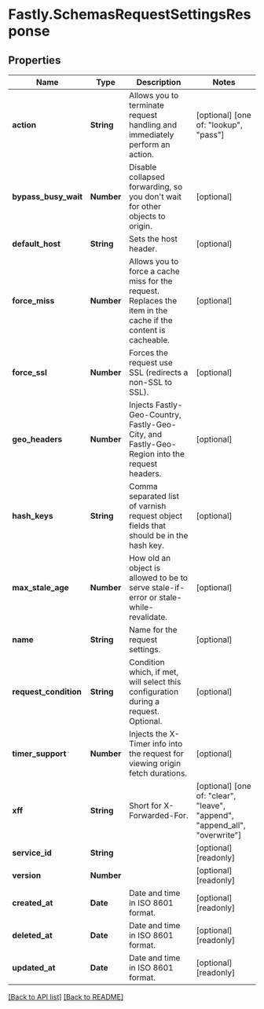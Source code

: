 # Fastly.SchemasRequestSettingsResponse

## Properties

Name | Type | Description | Notes
------------ | ------------- | ------------- | -------------
**action** | **String** | Allows you to terminate request handling and immediately perform an action. | [optional]  [one of: "lookup", "pass"]
**bypass_busy_wait** | **Number** | Disable collapsed forwarding, so you don&#39;t wait for other objects to origin. | [optional] 
**default_host** | **String** | Sets the host header. | [optional] 
**force_miss** | **Number** | Allows you to force a cache miss for the request. Replaces the item in the cache if the content is cacheable. | [optional] 
**force_ssl** | **Number** | Forces the request use SSL (redirects a non-SSL to SSL). | [optional] 
**geo_headers** | **Number** | Injects Fastly-Geo-Country, Fastly-Geo-City, and Fastly-Geo-Region into the request headers. | [optional] 
**hash_keys** | **String** | Comma separated list of varnish request object fields that should be in the hash key. | [optional] 
**max_stale_age** | **Number** | How old an object is allowed to be to serve stale-if-error or stale-while-revalidate. | [optional] 
**name** | **String** | Name for the request settings. | [optional] 
**request_condition** | **String** | Condition which, if met, will select this configuration during a request. Optional. | [optional] 
**timer_support** | **Number** | Injects the X-Timer info into the request for viewing origin fetch durations. | [optional] 
**xff** | **String** | Short for X-Forwarded-For. | [optional]  [one of: "clear", "leave", "append", "append_all", "overwrite"]
**service_id** | **String** |  | [optional] [readonly] 
**version** | **Number** |  | [optional] [readonly] 
**created_at** | **Date** | Date and time in ISO 8601 format. | [optional] [readonly] 
**deleted_at** | **Date** | Date and time in ISO 8601 format. | [optional] [readonly] 
**updated_at** | **Date** | Date and time in ISO 8601 format. | [optional] [readonly] 


[[Back to API list]](../../README.md#endpoints) [[Back to README]](../../README.md)

